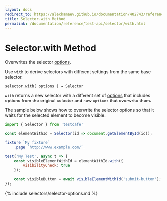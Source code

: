 ```yaml
---
layout: docs
redirect_to: https://alexkamaev.github.io/documentation/402743/reference/test-api/selector/with
title: Selector.with Method
permalink: /documentation/reference/test-api/selector/with.html
---
```

# Selector.with Method

Overwrites the selector [options](#options).

Use `with` to derive selectors with different settings from the same base selector.

```text
selector.with( options ) → Selector
```

`with` returns a new selector with a different set of [options](#options) that includes options from the original selector and new `options` that overwrite them.

The sample below shows how to overwrite the selector options so that it waits for the selected element to become visible.

```js
import { Selector } from 'testcafe';

const elementWithId = Selector(id => document.getElementById(id));

fixture `My fixture`
    .page `http://www.example.com/`;

test('My Test', async t => {
    const visibleElementWithId = elementWithId.with({
        visibilityCheck: true
    });

    const visibleButton = await visibleElementWithId('submit-button');
});
```

{% include selectors/selector-options.md %}